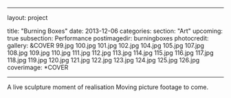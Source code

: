  ---
layout: project

title:  "Burning Boxes"
date:   2013-12-06 
categories: 
section: "Art"
upcoming: true
subsection: Performance
postimagedir: burningboxes
photocredit: 
gallery:
  &COVER 99.jpg
  100.jpg  101.jpg  102.jpg  104.jpg  105.jpg  107.jpg  108.jpg  109.jpg  110.jpg  111.jpg  112.jpg  113.jpg  114.jpg  115.jpg  116.jpg  117.jpg  118.jpg  119.jpg  120.jpg  121.jpg  122.jpg  123.jpg  124.jpg  125.jpg  126.jpg 
coverimage: *COVER 

---
A live sculpture 
moment of realisation
Moving picture footage to come.